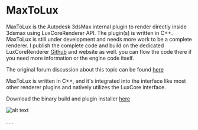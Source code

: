 # MaxToLux
MaxToLux is the Autodesk 3dsMax internal plugin to render directly inside 3dsmax using LuxCoreRenderer API. The plugin(s) is written in C++. MaxToLux is still under development and needs more work to be a complete renderer.
I publish the complete code and build on the dedicated LuxCoreRenderer [Github](https://github.com/LuxCoreRender/MaxToLux) and website as well. you can flow the code there if you need more information or the engine code itself.

The original forum discussion about this topic can be found [here](https://forums.luxcorerender.org/viewtopic.php?f=5&t=1010)

MaxToLux is written in C++, and it's integrated into the interface like most other renderer plugins and natively utilizes the LuxCore interface. 

Download the binary build and plugin installer [here](https://github.com/LuxCoreRender/MaxToLux/releases)

![alt text](https://luxrender.org/content/LuxCore-MaxToLux.jpg)

.
.
.
